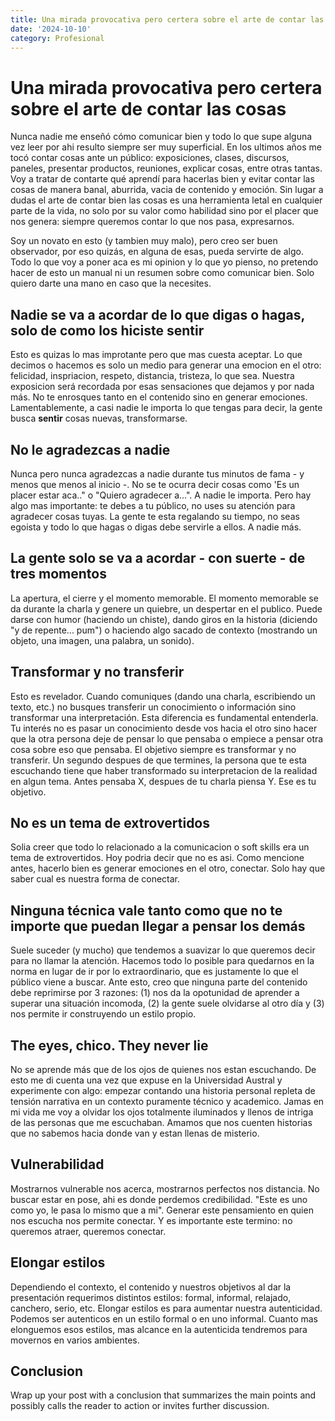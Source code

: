 ```yaml
---
title: Una mirada provocativa pero certera sobre el arte de contar las cosas
date: '2024-10-10'
category: Profesional
---
```


# Una mirada provocativa pero certera sobre el arte de contar las cosas

Nunca nadie me enseñó cómo comunicar bien y todo lo que supe alguna vez leer por ahi resulto siempre ser muy superficial. En los ultimos años me tocó contar cosas ante un público: exposiciones, clases, discursos, paneles, presentar productos, reuniones, explicar cosas, entre otras tantas. Voy a tratar de contarte qué aprendí para hacerlas bien y evitar contar las cosas de manera banal, aburrida, vacia de contenido y emoción. Sin lugar a dudas el arte de contar bien las cosas es una herramienta letal en cualquier parte de la vida, no solo por su valor como habilidad sino por el placer que nos genera: siempre queremos contar lo que nos pasa, expresarnos. 

Soy un novato en esto (y tambien muy malo), pero creo ser buen observador, por eso quizás, en alguna de esas, pueda servirte de algo. Todo lo que voy a poner aca es mi opinion y lo que yo pienso, no pretendo hacer de esto un manual ni un resumen sobre como comunicar bien. Solo quiero darte una mano en caso que la necesites.

## Nadie se va a acordar de lo que digas o hagas, solo de como los hiciste sentir

Esto es quizas lo mas improtante pero que mas cuesta aceptar. Lo que decimos o hacemos es solo un medio para generar una emocion en el otro: felicidad, inspriacion, respeto, distancia, tristeza, lo que sea. Nuestra exposicion será recordada por esas sensaciones que dejamos y por nada más. No te enrosques tanto en el contenido sino en generar emociones. Lamentablemente, a casi nadie le importa lo que tengas para decir, la gente busca **sentir** cosas nuevas, transformarse.

## No le agradezcas a nadie

Nunca pero nunca agradezcas a nadie durante tus minutos de fama - y menos que menos al inicio -. No se te ocurra decir cosas como 'Es un placer estar aca.." o "Quiero agradecer a...". A nadie le importa. Pero hay algo mas importante: te debes a tu público, no uses su atención para agradecer cosas tuyas. La gente te esta regalando su tiempo, no seas egoista y todo lo que hagas o digas debe servirle a ellos. A nadie más.

## La gente solo se va a acordar - con suerte - de tres momentos

La apertura, el cierre y el momento memorable. El momento memorable se da durante la charla y genere un quiebre, un despertar en el publico. Puede darse con humor (haciendo un chiste), dando giros en la historia (diciendo "y de repente... pum") o haciendo algo sacado de contexto (mostrando un objeto, una imagen, una palabra, un sonido).

## Transformar y no transferir

Esto es revelador. Cuando comuniques (dando una charla, escribiendo un texto, etc.) no busques transferir un conocimiento o información sino transformar una interpretación. Esta diferencia es fundamental entenderla. Tu interés no es pasar un conocimiento desde vos hacia el otro sino hacer que la otra persona deje de pensar lo que pensaba o empiece a pensar otra cosa sobre eso que pensaba. El objetivo siempre es transformar y no transferir. Un segundo despues de que termines, la persona que te esta escuchando tiene que haber transformado su interpretacion de la realidad en algun tema. Antes pensaba X, despues de tu charla piensa Y. Ese es tu objetivo.

## No es un tema de extrovertidos

Solia creer que todo lo relacionado a la comunicacion o soft skills era un tema de extrovertidos. Hoy podria decir que no es asi. Como mencione antes, hacerlo bien es generar emociones en el otro, conectar. Solo hay que saber cual es nuestra forma de conectar. 

## Ninguna técnica vale tanto como que no te importe que puedan llegar a pensar los demás
Suele suceder (y mucho) que tendemos a suavizar lo que queremos decir para no llamar la atención. 
Hacemos todo lo posible para quedarnos en la norma en lugar de ir por lo extraordinario, que es justamente
lo que el público viene a buscar. Ante esto, creo que ninguna parte del contenido debe reprimirse
por 3 razones: (1) nos da la opotunidad de aprender a superar una situación incomoda, (2) la gente
suele olvidarse al otro día y (3) nos permite ir construyendo un estilo propio.

## The eyes, chico. They never lie

No se aprende más que de los ojos de quienes nos estan escuchando. De esto me di cuenta una vez que expuse
en la Universidad Austral y experimente con algo: empezar contando una historia personal repleta de tensión
narrativa en un contexto puramente técnico y academico. Jamas en mi vida me voy a olvidar los ojos totalmente
iluminados y llenos de intriga de las personas que me escuchaban. Amamos que nos cuenten historias que no sabemos
hacia donde van y estan llenas de misterio.

## Vulnerabilidad

Mostrarnos vulnerable nos acerca, mostrarnos perfectos nos distancia. No buscar estar en pose, ahi es 
donde perdemos credibilidad. "Este es uno como yo, le pasa lo mismo que a mi". Generar este pensamiento
en quien nos escucha nos permite conectar. Y es importante este termino: no queremos atraer, queremos conectar.

## Elongar estilos

Dependiendo el contexto, el contenido y nuestros objetivos al dar la presentación requerimos distintos
estilos: formal, informal, relajado, canchero, serio, etc. Elongar estilos es para aumentar nuestra 
autenticidad. Podemos ser autenticos en un estilo formal o en uno informal. Cuanto mas elonguemos esos estilos,
mas alcance en la autenticida tendremos para movernos en varios ambientes.

## Conclusion

Wrap up your post with a conclusion that summarizes the main points and possibly calls the reader to action or invites further discussion.